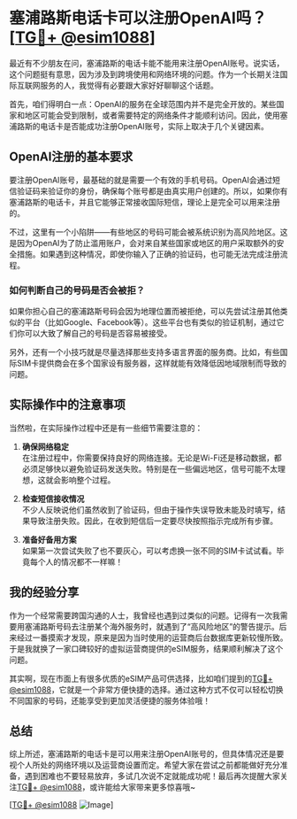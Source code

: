 # 塞浦路斯电话卡可以注册OpenAI吗？[[TG💪+ @esim1088](https://t.me/s/esim1088)]

最近有不少朋友在问，塞浦路斯的电话卡能不能用来注册OpenAI账号。说实话，这个问题挺有意思，因为涉及到跨境使用和网络环境的问题。作为一个长期关注国际互联网服务的人，我觉得有必要跟大家好好聊聊这个话题。

首先，咱们得明白一点：OpenAI的服务在全球范围内并不是完全开放的。某些国家和地区可能会受到限制，或者需要特定的网络条件才能顺利访问。因此，使用塞浦路斯的电话卡是否能成功注册OpenAI账号，实际上取决于几个关键因素。

## OpenAI注册的基本要求

要注册OpenAI账号，最基础的就是需要一个有效的手机号码。OpenAI会通过短信验证码来验证你的身份，确保每个账号都是由真实用户创建的。所以，如果你有塞浦路斯的电话卡，并且它能够正常接收国际短信，理论上是完全可以用来注册的。

不过，这里有一个小陷阱——有些地区的号码可能会被系统识别为高风险地区。这是因为OpenAI为了防止滥用账户，会对来自某些国家或地区的用户采取额外的安全措施。如果遇到这种情况，即使你输入了正确的验证码，也可能无法完成注册流程。

### 如何判断自己的号码是否会被拒？

如果你担心自己的塞浦路斯号码会因为地理位置而被拒绝，可以先尝试注册其他类似的平台（比如Google、Facebook等）。这些平台也有类似的验证机制，通过它们你可以大致了解自己的号码是否容易被接受。

另外，还有一个小技巧就是尽量选择那些支持多语言界面的服务商。比如，有些国际SIM卡提供商会在多个国家设有服务器，这样就能有效降低因地域限制而导致的问题。

## 实际操作中的注意事项

当然啦，在实际操作过程中还是有一些细节需要注意的：

1. **确保网络稳定**  
   在注册过程中，你需要保持良好的网络连接。无论是Wi-Fi还是移动数据，都必须足够快以避免验证码发送失败。特别是在一些偏远地区，信号可能不太理想，这就会影响整个过程。

2. **检查短信接收情况**  
   不少人反映说他们虽然收到了验证码，但由于操作失误导致未能及时填写，结果导致注册失败。因此，在收到短信后一定要尽快按照指示完成所有步骤。

3. **准备好备用方案**  
   如果第一次尝试失败了也不要灰心，可以考虑换一张不同的SIM卡试试看。毕竟每个人的情况都不一样嘛！

## 我的经验分享

作为一个经常需要跨国沟通的人士，我曾经也遇到过类似的问题。记得有一次我需要用塞浦路斯号码去注册某个海外服务时，就遇到了“高风险地区”的警告提示。后来经过一番摸索才发现，原来是因为当时使用的运营商后台数据库更新较慢所致。于是我就换了一家口碑较好的虚拟运营商提供的eSIM服务，结果顺利解决了这个问题。

其实啊，现在市面上有很多优质的eSIM产品可供选择，比如咱们提到的[TG💪+ @esim1088](https://t.me/s/esim1088)，它就是一个非常方便快捷的选择。通过这种方式不仅可以轻松切换不同国家的号码，还能享受到更加灵活便捷的服务体验哦！

## 总结

综上所述，塞浦路斯的电话卡是可以用来注册OpenAI账号的，但具体情况还是要视个人所处的网络环境以及运营商设置而定。希望大家在尝试之前都能做好充分准备，遇到困难也不要轻易放弃，多试几次说不定就能成功呢！最后再次提醒大家关注[TG💪+ @esim1088](https://t.me/s/esim1088)，或许能给大家带来更多惊喜哦~

[[TG💪+ @esim1088](https://t.me/s/esim1088) ![Image](https://i.postimg.cc/4NQfJmqS/Snipaste-2025-05-13-00-14-12.png)]
